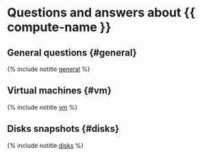 # Questions and answers about {{ compute-name }}

## General questions {#general}

{% include notitle [general](general.md) %}

## Virtual machines {#vm}

{% include notitle [vm](vm.md) %}

## Disks snapshots {#disks}

{% include notitle [disks](disks.md) %}

